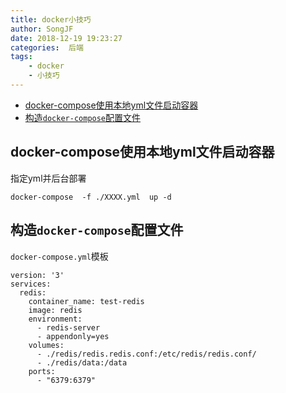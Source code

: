 ```yaml
---
title: docker小技巧
author: SongJF
date: 2018-12-19 19:23:27
categories:  后端
tags:
    - docker
    - 小技巧
---
```

<!-- TOC -->

- [docker-compose使用本地yml文件启动容器](#docker-compose使用本地yml文件启动容器)
- [构造`docker-compose`配置文件](#构造`docker-compose`配置文件)

<!-- /TOC -->
## docker-compose使用本地yml文件启动容器

<!--more-->

指定yml并后台部署

```
docker-compose  -f ./XXXX.yml  up -d
```

## 构造`docker-compose`配置文件

`docker-compose.yml`模板

```
version: '3'
services:
  redis:
    container_name: test-redis
    image: redis
    environment:
      - redis-server
      - appendonly=yes
    volumes:
      - ./redis/redis.redis.conf:/etc/redis/redis.conf/
      - ./redis/data:/data
    ports:
      - "6379:6379"

```

